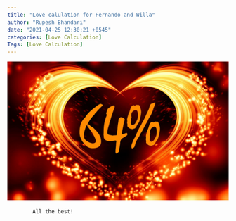 ```yaml
---
title: "Love calulation for Fernando and Willa"
author: "Rupesh Bhandari"
date: "2021-04-25 12:30:21 +0545"
categories: [Love Calculation]
Tags: [Love Calculation]
---
```


![Match Picture](/assets/img/lovecal/Fernando-Willa.jpg)

            All the best!
    
